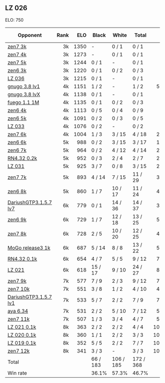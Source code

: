 ## LZ 026 ##

ELO: 750

Opponent | Rank | ELO | Black | White | Total | Win rate
---------|-----:|----:|-------|-------|-------|-------:
[zen7 3k](zen7%203k.md) | 3k | 1350 | - | 0 / 1 | 0 / 1 | 0.0%
[zen7 4k](zen7%204k.md) | 3k | 1273 | - | 0 / 1 | 0 / 1 | 0.0%
[zen7 5k](zen7%205k.md) | 3k | 1244 | 0 / 1 | - | 0 / 1 | 0.0%
[zen6 3k](zen6%203k.md) | 3k | 1220 | 0 / 1 | 0 / 2 | 0 / 3 | 0.0%
[LZ 036](LZ%20036.md) | 3k | 1215 | 0 / 1 | - | 0 / 1 | 0.0%
[gnugo 3.8 lv1](gnugo%203.8%20lv1.md) | 4k | 1151 | 1 / 2 | - | 1 / 2 | 50.0%
[gnugo 3.8 lvX](gnugo%203.8%20lvX.md) | 4k | 1138 | 0 / 1 | - | 0 / 1 | 0.0%
[fuego 1.1 1M](fuego%201.1%201M.md) | 4k | 1135 | 0 / 1 | 0 / 2 | 0 / 3 | 0.0%
[zen6 4k](zen6%204k.md) | 4k | 1113 | 0 / 5 | 0 / 4 | 0 / 9 | 0.0%
[zen6 5k](zen6%205k.md) | 4k | 1091 | 0 / 2 | 0 / 3 | 0 / 5 | 0.0%
[LZ 033](LZ%20033.md) | 4k | 1076 | 0 / 2 | - | 0 / 2 | 0.0%
[zen7 6k](zen7%206k.md) | 4k | 1004 | 1 / 3 | 3 / 15 | 4 / 18 | 22.2%
[zen6 6k](zen6%206k.md) | 5k | 988 | 0 / 2 | 3 / 15 | 3 / 17 | 17.6%
[zen6 7k](zen6%207k.md) | 5k | 964 | 0 / 2 | 4 / 12 | 4 / 14 | 28.6%
[RN4.32 0.2k](RN4.32%200.2k.md) | 5k | 952 | 0 / 3 | 2 / 4 | 2 / 7 | 28.6%
[LZ 031](LZ%20031.md) | 5k | 925 | 3 / 7 | 0 / 8 | 3 / 15 | 20.0%
[zen7 7k](zen7%207k.md) | 5k | 893 | 4 / 14 | 7 / 15 | 11 / 29 | 37.9%
[zen6 8k](zen6%208k.md) | 5k | 860 | 1 / 7 | 10 / 17 | 11 / 24 | 45.8%
[DariushGTP3.1.5.7 lv7](DariushGTP3.1.5.7%20lv7.md) | 6k | 779 | 0 / 1 | 14 / 36 | 14 / 37 | 37.8%
[zen6 9k](zen6%209k.md) | 6k | 729 | 1 / 7 | 12 / 18 | 13 / 25 | 52.0%
[zen7 8k](zen7%208k.md) | 6k | 728 | 2 / 5 | 10 / 20 | 12 / 25 | 48.0%
[MoGo release3 1k](MoGo%20release3%201k.md) | 6k | 687 | 5 / 14 | 8 / 8 | 13 / 22 | 59.1%
[RN4.32 0.1k](RN4.32%200.1k.md) | 6k | 654 | 4 / 7 | 5 / 5 | 9 / 12 | 75.0%
[LZ 021](LZ%20021.md) | 6k | 618 | 15 / 17 | 9 / 10 | 24 / 27 | 88.9%
[zen7 9k](zen7%209k.md) | 7k | 577 | 7 / 9 | 2 / 3 | 9 / 12 | 75.0%
[zen7 10k](zen7%2010k.md) | 7k | 551 | 3 / 8 | 1 / 2 | 4 / 10 | 40.0%
[DariushGTP3.1.5.7 lv1](DariushGTP3.1.5.7%20lv1.md) | 7k | 533 | 5 / 7 | 2 / 2 | 7 / 9 | 77.8%
[aya 6.34](aya%206.34.md) | 7k | 531 | 2 / 2 | 5 / 10 | 7 / 12 | 58.3%
[zen7 11k](zen7%2011k.md) | 7k | 507 | 1 / 3 | 3 / 4 | 4 / 7 | 57.1%
[LZ 021 0.1k](LZ%20021%200.1k.md) | 8k | 363 | 2 / 2 | 2 / 2 | 4 / 4 | 100.0%
[LZ 020 0.1k](LZ%20020%200.1k.md) | 8k | 360 | 1 / 1 | 2 / 2 | 3 / 3 | 100.0%
[LZ 019 0.1k](LZ%20019%200.1k.md) | 8k | 352 | 5 / 5 | 2 / 2 | 7 / 7 | 100.0%
[zen7 12k](zen7%2012k.md) | 8k | 341 | 3 / 3 | - | 3 / 3 | 100.0%
Total | | | 66 / 183 | 106 / 185 | 172 / 368 | 
Win rate| | | 36.1% | 57.3% | 46.7% | 
